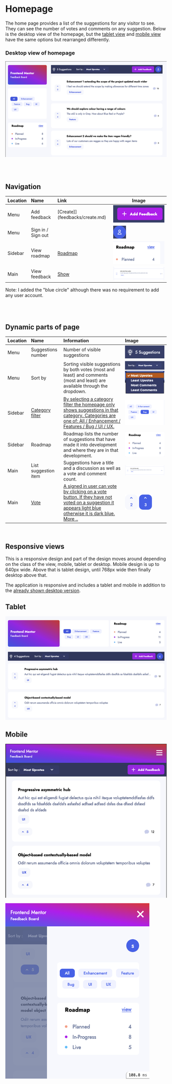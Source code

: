 # Homepage

The home page provides a list of the suggestions for any visitor to see. They can see the number of votes and comments on any suggestion. Below is the desktop view of the homepage, but the [tablet view](#tablet) and [mobile view](#mobile) have the same options but rearranged differently.

### Desktop view of homepage

![Desktop](../images/homepage-desktop.png)


<br>
<br>

## Navigation

|Location | Name         |   Link            | Image
|:--------|:-------------|:------------------|------
| Menu    | Add feedback | [Create]](feedbacks/create.md) | ![](../images/homepage_add_feedback.png)
| Menu    | Sign in / Sign out | | ![](../images/homepage_accounts.png)
| Sidebar | View roadmap | [Roadmap](roadmap.md) | ![](../images/homepage_view_roadmap.png)
| Main    | View feedback| [Show](feedbacks/show.md)   | ![](../images/homepage_feedback_view.png)

Note: I added the "blue circle" although there was no requirement to add any user account.

<br>
<br>


## Dynamic parts of page


|Location | Name                  | Information | Image        |
|:--------|:----------------------|:------------|:-------------|
| Menu    | Suggestions number    | Number of visible suggestions | ![](../images/homepage_suggestions.png)   |
| Menu    | Sort by               | Sorting visible suggestions by both votes (most and least) and comments (most and least) are available through the dropdown.  | ![](../images/homepage_sort_by.png) ![](../images/homepage_sort_by_expanded.png) |
| Sidebar | [Category filter](detailed/category_filter.md)       | [By selecting a category filter the homepage only shows suggestions in that category.  Categories are one of: All / Enhancement / Features / Bug / UI / UX.](detailed/category_filter.md)  | ![](../images/homepage_category_filter.png) |
| Sidebar | Roadmap    | Roadmap lists the number of suggestions that have made it into development and where they are in that development. | ![](../images/homepage_roadmap.png) |
| Main    | List suggestion item | Suggestions have a title and a discussion as well as a vote and comment count. | ![](../images/homepage_feedback_view.png) |
| Main    | [Vote](detailed/vote.md) | [A signed in user can vote by clicking on a vote button. If they have not voted on a suggestion it appears light blue otherwise it is dark blue. More ..](detailed/vote.md) | ![](../images/unvoted.png) ![](../images/voted.png) |


<br>

## Responsive views

This is a responsive design and part of the design moves around depending on the class of the view, mobile, tablet or desktop. Mobile design is up to 640px wide. Above that is tablet design, until 768px wide then finally desktop above that.

The application is responsive and includes a tablet and mobile in addition to the [already shown desktop version](#desktop-view-of-homepage).
## Tablet

![Tablet](../images/homepage-tablet.png)

## Mobile

![Tablet](../images/homepage-mobile.png)

![Tablet Menu](../images/homepage_menu-mobile.png)
